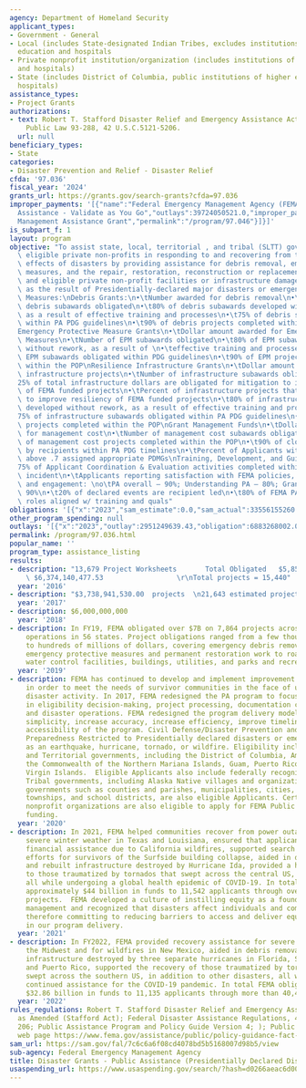 ```yaml
---
agency: Department of Homeland Security
applicant_types:
- Government - General
- Local (includes State-designated Indian Tribes, excludes institutions of higher
  education and hospitals
- Private nonprofit institution/organization (includes institutions of higher education
  and hospitals)
- State (includes District of Columbia, public institutions of higher education and
  hospitals)
assistance_types:
- Project Grants
authorizations:
- text: Robert T. Stafford Disaster Relief and Emergency Assistance Act, as amended,
    Public Law 93-288, 42 U.S.C.5121-5206.
  url: null
beneficiary_types:
- State
categories:
- Disaster Prevention and Relief - Disaster Relief
cfda: '97.036'
fiscal_year: '2024'
grants_url: https://grants.gov/search-grants?cfda=97.036
improper_payments: '[{"name":"Federal Emergency Management Agency (FEMA) - Public
  Assistance - Validate as You Go","outlays":39724050521.0,"improper_payments":136346743.0,"insufficient_payment":1396140101.0,"high_priority":true,"related_programs":[{"id":"97.046","name":"Fire
  Management Assistance Grant","permalink":"/program/97.046"}]}]'
is_subpart_f: 1
layout: program
objective: "To assist state, local, territorial , and tribal (SLTT) governments and\
  \ eligible private non-profits in responding to and recovering from the devastating\
  \ effects of disasters by providing assistance for debris removal, emergency protective\
  \ measures, and the repair, restoration, reconstruction or replacement of public\
  \ and eligible private non-profit facilities or infrastructure damaged or destroyed\
  \ as the result of Presidentially-declared major disasters or emergencies.Performance\
  \ Measures:\nDebris Grants:\n•\tNumber awarded for debris removal\n•\tNumber of\
  \ debris subawards obligated\n•\t80% of debris subawards developed without rework,\
  \ as a result of effective training and processes\n•\t75% of debris subawards obligation\
  \ within PA PDG guidelines\n•\t90% of debris projects completed within the POP\n\
  Emergency Protective Measure Grants\n•\tDollar amount awarded for Emergency Protective\
  \ Measures\n•\tNumber of EPM subawards obligated\n•\t80% of EPM subawards developed\
  \ without rework, as a result of \n•\teffective training and processes\n•\t75% of\
  \ EPM subawards obligated within PDG guidelines\n•\t90% of EPM projects completed\
  \ within the POP\nResilience Infrastructure Grants\n•\tDollar amount awarded for\
  \ infrastructure projects\n•\tNumber of infrastructure subawards obligated\n•\t\
  25% of total infrastructure dollars are obligated for mitigation to improve resiliency\
  \ of FEMA funded projects\n•\tPercent of infrastructure projects that include mitigation\
  \ to improve resiliency of FEMA funded projects\n•\t80% of infrastructure subawards\
  \ developed without rework, as a result of effective training and processes\n•\t\
  75% of infrastructure subawards obligated within PA PDG guidelines\n•\t90% of infrastructure\
  \ projects completed within the POP\nGrant Management Funds\n•\tDollar amount awarded\
  \ for management cost\n•\tNumber of management cost subawards obligated\n•\t90%\
  \ of management cost projects completed within the POP\n•\t90% of closeouts submitted\
  \ by recipients within PA PDG timelines\n•\tPercent of Applicants with SVI scores\
  \ above .7 assigned appropriate PDMGs\nTraining, Development, and Guidance\n•\t\
  75% of Applicant Coordination & Evaluation activities completed within 30 days of\
  \ incident\n•\tApplicants reporting satisfaction with FEMA policies, processes,\
  \ and engagement: \no\tPA overall – 90%; Understanding PA – 80%; Grants Portal –\
  \ 90%\n•\t20% of declared events are recipient led\n•\t80% of FEMA PA staff assigned\
  \ roles aligned w/ training and quals"
obligations: '[{"x":"2023","sam_estimate":0.0,"sam_actual":33556155260.0,"usa_spending_actual":23744324486.25},{"x":"2024","sam_estimate":0.0,"sam_actual":30398971240.0,"usa_spending_actual":27941660461.4},{"x":"2025","sam_estimate":0.0,"sam_actual":0.0,"usa_spending_actual":28146989155.43}]'
other_program_spending: null
outlays: '[{"x":"2023","outlay":2951249639.43,"obligation":6883268002.01},{"x":"2024","outlay":464308874.64,"obligation":1050062032.52},{"x":"2025","outlay":1489741340.73,"obligation":3133953750.82}]'
permalink: /program/97.036.html
popular_name: ''
program_type: assistance_listing
results:
- description: "13,679 Project Worksheets       Total Obligated   $5,858,591,041.76\
    \ $6,374,140,477.53                  \r\nTotal projects = 15,440"
  year: '2016'
- description: "$3,738,941,530.00  projects  \n21,643 estimated projects"
  year: '2017'
- description: $6,000,000,000
  year: '2018'
- description: In FY19, FEMA obligated over $7B on 7,864 projects across 416 disaster
    operations in 56 states. Project obligations ranged from a few thousand dollars
    to hundreds of millions of dollars, covering emergency debris removal and other
    emergency protective measures and permanent restoration work to roads and bridges,
    water control facilities, buildings, utilities, and parks and recreational facilities.
  year: '2019'
- description: FEMA has continued to develop and implement improvement to the PA program
    in order to meet the needs of survivor communities in the face of unprecedented
    disaster activity. In 2017, FEMA redesigned the PA program to focus on consistency
    in eligibility decision-making, project processing, documentation collection,
    and disaster operations. FEMA redesigned the program delivery model to increase
    simplicity, increase accuracy, increase efficiency, improve timeliness, and improve
    accessibility of the program. Civil Defense/Disaster Prevention and Relief/Emergency
    Preparedness Restricted to Presidentially declared disasters or emergencies, such
    as an earthquake, hurricane, tornado, or wildfire. Eligibility includes State
    and Territorial governments, including the District of Columbia, American Samoa,
    the Commonwealth of the Northern Mariana Islands, Guam, Puerto Rico, and the U.S.
    Virgin Islands.  Eligible Applicants also include federally recognized Indian
    Tribal governments, including Alaska Native villages and organizations.  Local
    governments such as counties and parishes, municipalities, cities, towns, boroughs,
    townships, and school districts, are also eligible Applicants. Certain private
    nonprofit organizations are also eligible to apply for FEMA Public Assistance
    funding.
  year: '2020'
- description: In 2021, FEMA helped communities recover from power outages due to
    severe winter weather in Texas and Louisiana, ensured that applicants received
    financial assistance due to California wildfires, supported search and rescue
    efforts for survivors of the Surfside building collapse, aided in debris removal
    and rebuilt infrastructure destroyed by Hurricane Ida, provided a helping hand
    to those traumatized by tornados that swept across the central US, and much more,
    all while undergoing a global health epidemic of COVID-19. In total FEMA obligated
    approximately $44 billion in funds to 11,542 applicants through over 34,000 PA
    projects.  FEMA developed a culture of instilling equity as a foundation of emergency
    management and recognized that disasters affect individuals and communities differently
    therefore committing to reducing barriers to access and deliver equitable outcomes
    in our program delivery.
  year: '2021'
- description: In FY2022, FEMA provided recovery assistance for severe flooding in
    the Midwest and for wildfires in New Mexico, aided in debris removal and rebuilt
    infrastructure destroyed by three separate hurricanes in Florida, South Carolina,
    and Puerto Rico, supported the recovery of those traumatized by tornados that
    swept across the southern US, in addition to other disasters, all while providing
    continued assistance for the COVID-19 pandemic. In total FEMA obligated approximately
    $32.86 billion in funds to 11,135 applicants through more than 40,443 PA projects.
  year: '2022'
rules_regulations: Robert T. Stafford Disaster Relief and Emergency Assistance Act,
  as Amended (Stafford Act); Federal Disaster Assistance Regulations, 44 C.F.R. Part
  206; Public Assistance Program and Policy Guide Version 4; ); Public Assistance
  web page https://www.fema.gov/assistance/public/policy-guidance-fact-sheets
sam_url: https://sam.gov/fal/7c6c6a6f08cd4078bd5b5168007d98b5/view
sub-agency: Federal Emergency Management Agency
title: Disaster Grants - Public Assistance (Presidentially Declared Disasters)
usaspending_url: https://www.usaspending.gov/search/?hash=d0266aeac6d002a607bccdc907805dd2
---
```

